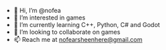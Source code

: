 - 👋 Hi, I’m @nofea
- 👀 I’m interested in games
- 🌱 I’m currently learning C++, Python, C# and Godot
- 💞️ I’m looking to collaborate on games
- 📫 Reach me at nofearsheenhere@gmail.com

<!---
nofea/nofea is a ✨ special ✨ repository because its `README.md` (this file) appears on your GitHub profile.
You can click the Preview link to take a look at your changes.
--->
